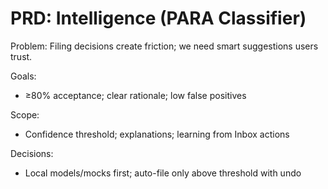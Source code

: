 # PRD: Intelligence (PARA Classifier)
Problem: Filing decisions create friction; we need smart suggestions users trust.

Goals:
- ≥80% acceptance; clear rationale; low false positives

Scope:
- Confidence threshold; explanations; learning from Inbox actions

Decisions:
- Local models/mocks first; auto-file only above threshold with undo
